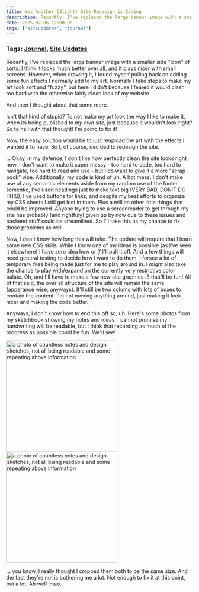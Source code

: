 ```yaml
---
title: Yet Another (Slight) Site Redesign is Coming
description: Recently, I've replaced the large banner image with a smaller side "icon" of sorts. I think it looks much better over all, and it plays nicer with small screens. However, when drawing it, I found myself pulling back on adding some fun effects I normally add to my art. 
date: 2025-02-06 12:00:00
tags: ["siteupdates", "journal"]
---
```

### Tags: [Journal](/blog/tag/journal), [Site Updates](/blog/tag/site-updates)
Recently, I've replaced the large banner image with a smaller side "icon" of sorts. I think it looks much better over all, and it plays nicer with small screens. However, when drawing it, I found myself pulling back on adding some fun effects I normally add to my art. Normally I take steps to make my art look soft and "fuzzy", but here I didn't because I feared it would clash too hard with the otherwise fairly clean look of my website.

And then I thought about that some more. 

Isn't that kind of stupid? To not make my art look the way I like to make it, when its being published to *my own site*, just because it wouldn't look right? So to hell with that thought! I'm going to fix it! 

Now, the easy solution would be to just reupload the art with the effects I wanted it to have. So I, of course, decided to redesign the site. 

... Okay, in my defence, I don't like how perfectly clean the site looks right now. I don't want to make it super messy - too hard to code, too hard to navigate, too hard to read and use - but I do want to give it a more "scrap book" vibe.  Additionally, my code is kind of uh. A hot mess. I don't make use of any semantic elements aside from my random use of the footer sementic, I've used headings just to make text big (VERY BAD, DON'T DO THIS), I've used buttons for links, and despite my best efforts to organize my CSS sheets I still get lost in them. Plus a million other little things that could be improved. Anyone trying to use a screenreader to get through my site has probably (and rightfuly) given up by now due to these issues and backend stuff could be streamlined. So I'll take this as my chance to fix those problems as well. 

Now, I don't know how long this will take. The update will require that I learn some new CSS skills. While I know one of my ideas is possible (as I've seen it elsewhere) I have zero idea how or *if* I'll pull it off. And a few things will need general testing to decide how I want to do them. I forsee a lot of temporary files being made just for me to play around in. I *might* also take the chance to play with/expand on the currently very restrictive color palate. Oh, and I'll have to make a few new site graphics :3 that'll be fun! All of that said, the over all structure of the site will remain the same (apperance wise, anyways). It'll still be two colums with lots of boxes to contain the content. I'm not moving anything around, just making it look nicer and making the code better. 

Anyways, I don't know how to end this off so, uh. Here's some photos from my sketchbook showing my notes and ideas. I cannot promise my handwriting will be readable, but I think that recording as much of the progress as possible could be fun. We'll see!

<div class="center"><img src="/assets/img/blog/site_redesign_1.jpg" alt="a photo of countless notes and design sketches, not all being readable and some repeating above information" class="responsive-small" width=300px> <img src="/assets/img/blog/site_redesign_2.jpg" alt="a photo of countless notes and design sketches, not all being readable and some repeating above information" class="responsive-small" width=300px></div>

... you know, I really thought I cropped them both to be the same size. And the fact they're not is bothering me a lot. Not enough to fix it at this point, but a lot. Ah well lmao.